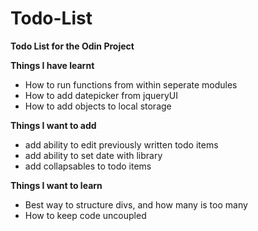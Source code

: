 # Todo-List
<b>Todo List for the Odin Project</b>

<b>Things I have learnt </b>
- How to run functions from within seperate modules
- How to add datepicker from jqueryUI
- How to add objects to local storage

<b> Things I want to add </b>
- add ability to edit previously written todo items
- add ability to set date with library
- add collapsables to todo items

<b> Things I want to learn </b>
- Best way to structure divs, and how many is too many
- How to keep code uncoupled

